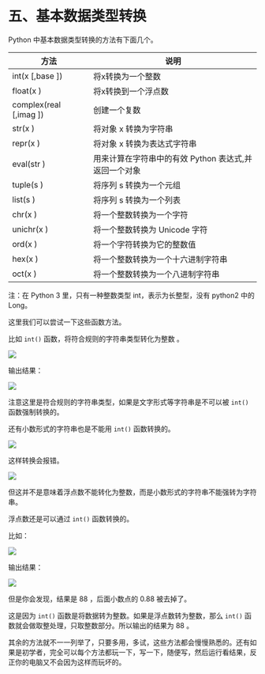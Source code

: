 # 五、基本数据类型转换 #

Python 中基本数据类型转换的方法有下面几个。

|方法|说明|
|-----|------|
|int(x [,base ])  |       将x转换为一个整数  |
|float(x )    |           将x转换到一个浮点数  |
|complex(real [,imag ])|  创建一个复数  |
|str(x ) |                将对象 x 转换为字符串  |
|repr(x ) |               将对象 x 转换为表达式字符串  |
|eval(str )  |            用来计算在字符串中的有效 Python 表达式,并返回一个对象  |
|tuple(s )  |             将序列 s 转换为一个元组  |
|list(s )   |             将序列 s 转换为一个列表  |
|chr(x )   |              将一个整数转换为一个字符  |
|unichr(x )  |            将一个整数转换为 Unicode 字符  |
|ord(x )     |            将一个字符转换为它的整数值  |
|hex(x )     |            将一个整数转换为一个十六进制字符串  |
|oct(x )     |            将一个整数转换为一个八进制字符串  |

注：在 Python 3 里，只有一种整数类型 int，表示为长整型，没有 python2 中的 Long。

这里我们可以尝试一下这些函数方法。

比如 `int()` 函数，将符合规则的字符串类型转化为整数 。

![](http://twowaterimage.oss-cn-beijing.aliyuncs.com/2019-08-30-091547.png)

输出结果：

![](http://twowaterimage.oss-cn-beijing.aliyuncs.com/2019-08-30-091648.png)

注意这里是符合规则的字符串类型，如果是文字形式等字符串是不可以被 `int()` 函数强制转换的。

还有小数形式的字符串也是不能用  `int()`  函数转换的。

![](http://twowaterimage.oss-cn-beijing.aliyuncs.com/2019-08-31-064739.png)

这样转换会报错。

![](http://twowaterimage.oss-cn-beijing.aliyuncs.com/2019-08-31-064811.png)

但这并不是意味着浮点数不能转化为整数，而是小数形式的字符串不能强转为字符串。

浮点数还是可以通过 `int()`  函数转换的。

比如：

![](http://twowaterimage.oss-cn-beijing.aliyuncs.com/2019-08-31-065336.png)

输出结果：

![](http://twowaterimage.oss-cn-beijing.aliyuncs.com/2019-08-31-065407.png)

但是你会发现，结果是 88 ，后面小数点的 0.88 被去掉了。

这是因为  `int()`  函数是将数据转为整数。如果是浮点数转为整数，那么  `int()`  函数就会做取整处理，只取整数部分。所以输出的结果为 88 。

其余的方法就不一一列举了，只要多用，多试，这些方法都会慢慢熟悉的。还有如果是初学者，完全可以每个方法都玩一下，写一下，随便写，然后运行看结果，反正你的电脑又不会因为这样而玩坏的。










